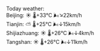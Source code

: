 Today weather:  
Beijing: ☀️   🌡️+33°C 🌬️↘22km/h  
Tianjin: ⛅️  🌡️+25°C 🌬️↓15km/h  
Shijiazhuang: ☀️   🌡️+26°C 🌬️↓4km/h  
Tangshan: ☀️   🌡️+26°C 🌬️↓11km/h  
